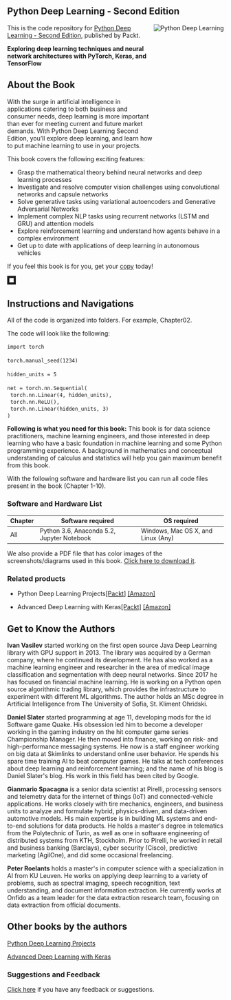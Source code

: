 ## Python Deep Learning - Second Edition

<a href="https://www.packtpub.com/big-data-and-business-intelligence/python-deep-learning-second-edition?utm_source=github&utm_medium=repository&utm_campaign="><img src="https://www.packtpub.com/sites/default/files/B11133_cover.png" alt="Python Deep Learning" height="256px" align="right"></a>

This is the code repository for [Python Deep Learning - Second Edition](https://www.packtpub.com/product/python-deep-learning-second-edition/9781789348460), published by Packt.

**Exploring deep learning techniques and neural network architectures with PyTorch, Keras, and TensorFlow**

## About the Book
With the surge in artificial intelligence in applications catering to both business and consumer needs, deep learning is more important than ever for meeting current and future market demands. With Python Deep Learning Second Edition, you’ll explore deep learning, and learn how to put machine learning to use in your projects.

This book covers the following exciting features:
* Grasp the mathematical theory behind neural networks and deep learning processes
* Investigate and resolve computer vision challenges using convolutional networks and capsule networks
* Solve generative tasks using variational autoencoders and Generative Adversarial Networks
* Implement complex NLP tasks using recurrent networks (LSTM and GRU) and attention models
* Explore reinforcement learning and understand how agents behave in a complex environment
* Get up to date with applications of deep learning in autonomous vehicles

If you feel this book is for you, get your [copy](https://www.amazon.com/dp/B07KQ29CQ3/) today!

<a href="https://www.packtpub.com/?utm_source=github&utm_medium=banner&utm_campaign=GitHubBanner"><img src="https://raw.githubusercontent.com/PacktPublishing/GitHub/master/GitHub.png" 
alt="https://www.packtpub.com/" border="5" /></a>

## Instructions and Navigations
All of the code is organized into folders. For example, Chapter02.

The code will look like the following:
```
import torch

torch.manual_seed(1234)

hidden_units = 5

net = torch.nn.Sequential(
 torch.nn.Linear(4, hidden_units),
 torch.nn.ReLU(),
 torch.nn.Linear(hidden_units, 3)
)
```

**Following is what you need for this book:**
This book is for data science practitioners, machine learning engineers, and those interested in deep learning who have a basic foundation in machine learning and some Python programming experience. A background in mathematics and conceptual understanding of calculus and statistics will help you gain maximum benefit from this book.

With the following software and hardware list you can run all code files present in the book (Chapter 1-10).
### Software and Hardware List
| Chapter | Software required | OS required |
| -------- | ------------------------------------ | ----------------------------------- |
| All | Python 3.6, Anaconda 5.2, Jupyter Notebook | Windows, Mac OS X, and Linux (Any) |

We also provide a PDF file that has color images of the screenshots/diagrams used in this book. [Click here to download it](https://www.packtpub.com/sites/default/files/downloads/9781789348460_ColorImages.pdf).

### Related products
*  Python Deep Learning Projects[[Packt]](https://www.packtpub.com/big-data-and-business-intelligence/python-deep-learning-projects?utm_source=github&utm_medium=repository&utm_campaign=) [[Amazon]](https://www.amazon.com/dp/9781788997096)

*  Advanced Deep Learning with Keras[[Packt]](https://www.packtpub.com/big-data-and-business-intelligence/advanced-deep-learning-keras?utm_source=github&utm_medium=repository&utm_campaign=9781788629416) [[Amazon]](https://www.amazon.com/dp/9781788629416)

## Get to Know the Authors
**Ivan Vasilev** started working on the first open source Java Deep Learning library with GPU support in 2013. The library was acquired by a German company, where he continued its development. He has also worked as a machine learning engineer and researcher in the area of medical image classification and segmentation with deep neural networks. Since 2017 he has focused on financial machine learning. He is working on a Python open source algorithmic trading library, which provides the infrastructure to experiment with different ML algorithms. The author holds an MSc degree in Artificial Intelligence from The University of Sofia, St. Kliment Ohridski.

**Daniel Slater** started programming at age 11, developing mods for the id Software game Quake. His obsession led him to become a developer working in the gaming industry on the hit computer game series Championship Manager. He then moved into finance, working on risk- and high-performance messaging systems. He now is a staff engineer working on big data at Skimlinks to understand online user behavior. He spends his spare time training AI to beat computer games. He talks at tech conferences about deep learning and reinforcement learning; and the name of his blog is Daniel Slater's blog. His work in this field has been cited by Google.

**Gianmario Spacagna** is a senior data scientist at Pirelli, processing sensors and telemetry data for the internet of things (IoT) and connected-vehicle applications. He works closely with tire mechanics, engineers, and business units to analyze and formulate hybrid, physics-driven, and data-driven automotive models. His main expertise is in building ML systems and end-to-end solutions for data products. He holds a master's degree in telematics from the Polytechnic of Turin, as well as one in software engineering of distributed systems from KTH, Stockholm. Prior to Pirelli, he worked in retail and business banking (Barclays), cyber security (Cisco), predictive marketing (AgilOne), and did some occasional freelancing.

**Peter Roelants** holds a master's in computer science with a specialization in AI from KU Leuven. He works on applying deep learning to a variety of problems, such as spectral imaging, speech recognition, text understanding, and document information extraction. He currently works at Onfido as a team leader for the data extraction research team, focusing on data extraction from official documents.

## Other books by the authors
[Python Deep Learning Projects](https://www.packtpub.com/big-data-and-business-intelligence/python-deep-learning-projects)

[Advanced Deep Learning with Keras](https://www.packtpub.com/big-data-and-business-intelligence/advanced-deep-learning-keras)


### Suggestions and Feedback
[Click here](https://docs.google.com/forms/d/e/1FAIpQLSdy7dATC6QmEL81FIUuymZ0Wy9vH1jHkvpY57OiMeKGqib_Ow/viewform) if you have any feedback or suggestions.


